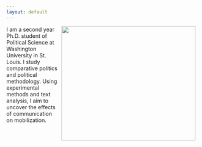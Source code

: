 ```yaml
---
layout: default
---
```


<img align="right" src="files/portrait.JPG" hspace="10"  width="350" height="300" >

<p>I am a second year Ph.D. student of Political Science at Washington University in St. Louis. I study comparative politics and political methodology. Using experimental methods and text analysis, I aim to uncover the effects of communication on mobilization.</p>

